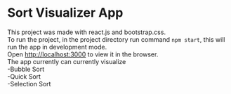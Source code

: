 # Sort Visualizer App

This project was made with react.js and bootstrap.css. \
To run the project, in the project directory run command `npm start`, this will run the app in development mode. \
Open [http://localhost:3000](http://localhost:3000) to view it in the browser. \
The app currently can currently visualize \
-Bubble Sort \
-Quick Sort \
-Selection Sort
